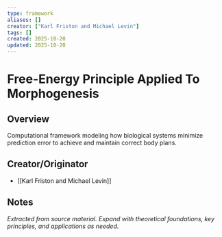 ```yaml
---
type: framework
aliases: []
creator: ["Karl Friston and Michael Levin"]
tags: []
created: 2025-10-20
updated: 2025-10-20
---
```


# Free-Energy Principle Applied To Morphogenesis

## Overview

Computational framework modeling how biological systems minimize prediction error to achieve and maintain correct body plans.

## Creator/Originator

- [[Karl Friston and Michael Levin]]

## Notes

*Extracted from source material. Expand with theoretical foundations, key principles, and applications as needed.*
